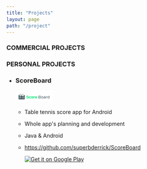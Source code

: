 ```yaml
---
title: "Projects"
layout: page
path: "/project"
---
```


### COMMERCIAL PROJECTS



### PERSONAL PROJECTS

- ### ScoreBoard

    <img src="https://github.com/superbderrick/Blog/blob/master/src/pages/pages/2019-10-03---projects/projects/scoreboard.png" width=20%>
    
    -  Table tennis score app for Android
    -  Whole app's planning and development
    -  Java & Android
    -  https://github.com/superbderrick/ScoreBoard   


       [![Get it on Google Play](http://developer.android.com/images/brand/en_generic_rgb_wo_60.png)](https://play.google.com/store/apps/details?id=io.github.superbderrick.scoreboard)